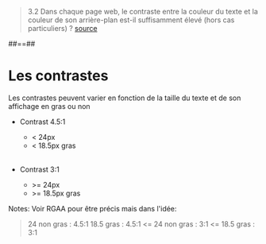 <!-- .slide: class="quote-slide" -->

> 3.2 Dans chaque page web, le contraste entre la couleur du texte et la couleur de son arrière-plan est-il suffisamment élevé (hors cas particuliers) ?
> [source](https://accessibilite.numerique.gouv.fr/methode/criteres-et-tests/#3.2)

##==##

<!-- .slide: -->
# Les contrastes
Les contrastes peuvent varier en fonction de la taille du texte et de son affichage en gras ou non

- Contrast 4.5:1
  - < 24px
  - < 18.5px gras
<br><br>

- Contrast 3:1
  - \>= 24px
  - \>= 18.5px gras


Notes:
Voir RGAA pour être précis mais dans l'idée:
> 24 non gras : 4.5:1
> 18.5 gras : 4.5:1
<= 24 non gras : 3:1
<= 18.5 gras : 3:1
